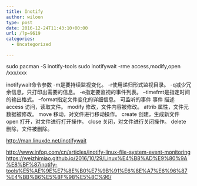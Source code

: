 ```yaml
---
title: Inotify
author: wiloon
type: post
date: 2016-12-24T11:43:10+00:00
url: /?p=9619
categories:
  - Uncategorized

---
```


sudo pacman -S inotify-tools
sudo inotifywait -rme access,modify,open /xxx/xxx


inotifywait命令参数 -m是要持续监视变化。 -r使用递归形式监视目录。 -q减少冗余信息，只打印出需要的信息。 -e指定要监视的事件列表。 &#8211;timefmt是指定时间的输出格式。 &#8211;format指定文件变化的详细信息。 可监听的事件 事件 描述 access 访问，读取文件。 modify 修改，文件内容被修改。 attrib 属性，文件元数据被修改。 move 移动，对文件进行移动操作。 create 创建，生成新文件 open 打开，对文件进行打开操作。 close 关闭，对文件进行关闭操作。 delete 删除，文件被删除。

http://man.linuxde.net/inotifywait

http://www.infoq.com/cn/articles/inotify-linux-file-system-event-monitoring
https://weizhimiao.github.io/2016/10/29/Linux%E4%B8%AD%E9%80%9A%E8%BF%87inotify-tools%E5%AE%9E%E7%8E%B0%E7%9B%91%E6%8E%A7%E6%96%87%E4%BB%B6%E5%8F%98%E5%8C%96/
